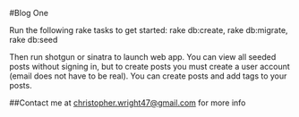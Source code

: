 #Blog One

Run the following rake tasks to get started:
rake db:create,
rake db:migrate,
rake db:seed

Then run shotgun or sinatra to launch web app.
You can view all seeded posts without signing in,
but to create posts you must create a user account (email does not have to be real).
You can create posts and add tags to your posts.


##Contact me at christopher.wright47@gmail.com for more info
